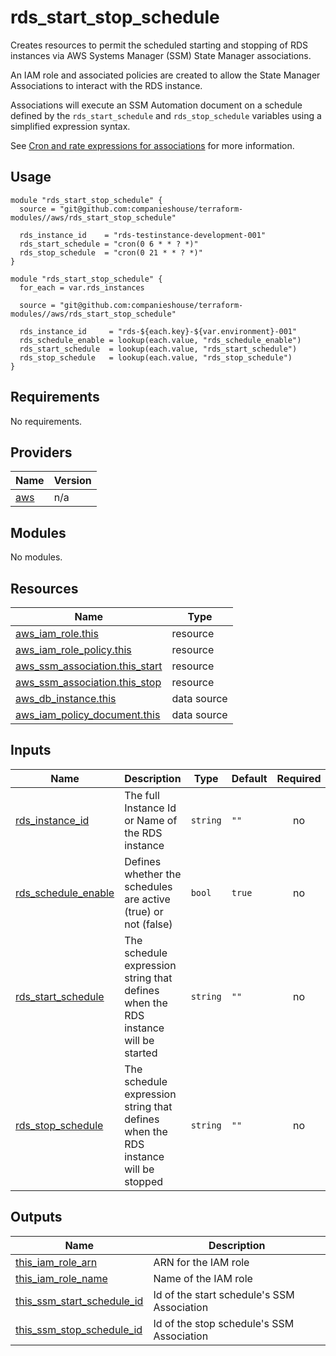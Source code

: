 # rds_start_stop_schedule

Creates resources to permit the scheduled starting and stopping of RDS instances via AWS Systems Manager (SSM) State Manager associations.

An IAM role and associated policies are created to allow the State Manager Associations to interact with the RDS instance.

Associations will execute an SSM Automation document on a schedule defined by the `rds_start_schedule` and `rds_stop_schedule` variables using a simplified expression syntax.

See [Cron and rate expressions for associations](https://docs.aws.amazon.com/systems-manager/latest/userguide/reference-cron-and-rate-expressions.html#reference-cron-and-rate-expressions-association) for more information.

## Usage

```hcl
module "rds_start_stop_schedule" {
  source = "git@github.com:companieshouse/terraform-modules//aws/rds_start_stop_schedule"

  rds_instance_id    = "rds-testinstance-development-001"
  rds_start_schedule = "cron(0 6 * * ? *)"
  rds_stop_schedule  = "cron(0 21 * * ? *)"
}
```

```hcl
module "rds_start_stop_schedule" {
  for_each = var.rds_instances

  source = "git@github.com:companieshouse/terraform-modules//aws/rds_start_stop_schedule"

  rds_instance_id     = "rds-${each.key}-${var.environment}-001"
  rds_schedule_enable = lookup(each.value, "rds_schedule_enable")
  rds_start_schedule  = lookup(each.value, "rds_start_schedule")
  rds_stop_schedule   = lookup(each.value, "rds_stop_schedule")
}
```

## Requirements

No requirements.

## Providers

| Name | Version |
|------|---------|
| <a name="provider_aws"></a> [aws](#provider\_aws) | n/a |

## Modules

No modules.

## Resources

| Name | Type |
|------|------|
| [aws_iam_role.this](https://registry.terraform.io/providers/hashicorp/aws/latest/docs/resources/iam_role) | resource |
| [aws_iam_role_policy.this](https://registry.terraform.io/providers/hashicorp/aws/latest/docs/resources/iam_role_policy) | resource |
| [aws_ssm_association.this_start](https://registry.terraform.io/providers/hashicorp/aws/latest/docs/resources/ssm_association) | resource |
| [aws_ssm_association.this_stop](https://registry.terraform.io/providers/hashicorp/aws/latest/docs/resources/ssm_association) | resource |
| [aws_db_instance.this](https://registry.terraform.io/providers/hashicorp/aws/latest/docs/data-sources/db_instance) | data source |
| [aws_iam_policy_document.this](https://registry.terraform.io/providers/hashicorp/aws/latest/docs/data-sources/iam_policy_document) | data source |

## Inputs

| Name | Description | Type | Default | Required |
|------|-------------|------|---------|:--------:|
| <a name="input_rds_instance_id"></a> [rds\_instance\_id](#input\_rds\_instance\_id) | The full Instance Id or Name of the RDS instance | `string` | `""` | no |
| <a name="input_rds_schedule_enable"></a> [rds\_schedule\_enable](#input\_rds\_schedule\_enable) | Defines whether the schedules are active (true) or not (false) | `bool` | `true` | no |
| <a name="input_rds_start_schedule"></a> [rds\_start\_schedule](#input\_rds\_start\_schedule) | The schedule expression string that defines when the RDS instance will be started | `string` | `""` | no |
| <a name="input_rds_stop_schedule"></a> [rds\_stop\_schedule](#input\_rds\_stop\_schedule) | The schedule expression string that defines when the RDS instance will be stopped | `string` | `""` | no |

## Outputs

| Name | Description |
|------|-------------|
| <a name="output_this_iam_role_arn"></a> [this\_iam\_role\_arn](#output\_this\_iam\_role\_arn) | ARN for the IAM role |
| <a name="output_this_iam_role_name"></a> [this\_iam\_role\_name](#output\_this\_iam\_role\_name) | Name of the IAM role |
| <a name="output_this_ssm_start_schedule_id"></a> [this\_ssm\_start\_schedule\_id](#output\_this\_ssm\_start\_schedule\_id) | Id of the start schedule's SSM Association |
| <a name="output_this_ssm_stop_schedule_id"></a> [this\_ssm\_stop\_schedule\_id](#output\_this\_ssm\_stop\_schedule\_id) | Id of the stop schedule's SSM Association |
